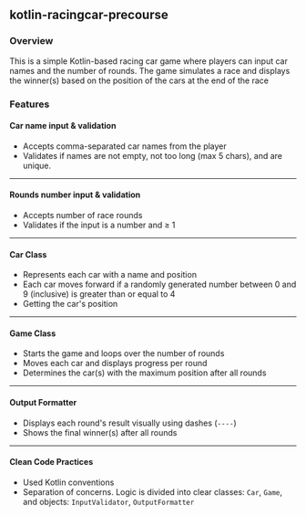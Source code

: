 ## kotlin-racingcar-precourse

### Overview

This is a simple Kotlin-based racing car game where players can input car names and the number of rounds. The game simulates a race and displays the winner(s) based on the position of the cars at the end of the race

### Features

#### Car name input & validation

- Accepts comma-separated car names from the player
- Validates if names are not empty, not too long (max 5 chars), and are unique.

---

#### Rounds number input & validation

- Accepts number of race rounds
- Validates if the input is a number and ≥ 1

---

#### Car Class

- Represents each car with a name and position
- Each car moves forward if a randomly generated number between 0 and 9 (inclusive) is greater than or equal to 4
- Getting the car's position

---

#### Game Class

- Starts the game and loops over the number of rounds
- Moves each car and displays progress per round
- Determines the car(s) with the maximum position after all rounds

---

#### Output Formatter

- Displays each round's result visually using dashes (`----`)
- Shows the final winner(s) after all rounds

---

#### Clean Code Practices

- Used Kotlin conventions
- Separation of concerns. Logic is divided into clear classes: `Car`, `Game`, and objects: `InputValidator`, `OutputFormatter`